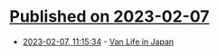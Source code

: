 # [Published on 2023-02-07](index.md)

* [2023-02-07, 11:15:34](https://news.ycombinator.com/item?id=34691291) - [Van Life in Japan](https://kumazen.com/a-guide-for-van-life-in-japan/)
